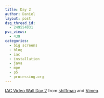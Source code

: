 ```yaml
---
title: Day 2
author: Daniel
layout: post
dsq_thread_id:
  - 249554031
pvc_views:
  - 439
categories:
  - big screens
  - blog
  - iac
  - installation
  - java
  - mpe
  - p5
  - processing.org
---
```

<p><object type="application/x-shockwave-flash" width="480" height="360" data="http://vimeo.com/moogaloop.swf?clip_id=282083&amp;server=vimeo.com&amp;fullscreen=1&amp;show_title=1&amp;show_byline=1&amp;show_portrait=1&amp;color=00ADEF"><param name="quality" value="best" /><param name="allowfullscreen" value="true" /><param name="scale" value="showAll" /><param name="movie" value="http://vimeo.com/moogaloop.swf?clip_id=282083&amp;server=vimeo.com&amp;fullscreen=1&amp;show_title=1&amp;show_byline=1&amp;show_portrait=1&amp;color=00ADEF" /></object></p>
<p><a href="http://vimeo.com/282083">IAC Video Wall Day 2</a> from <a href="http://vimeo.com/shiffman">shiffman</a> and <a href="http://vimeo.com">Vimeo</a>.</p>
